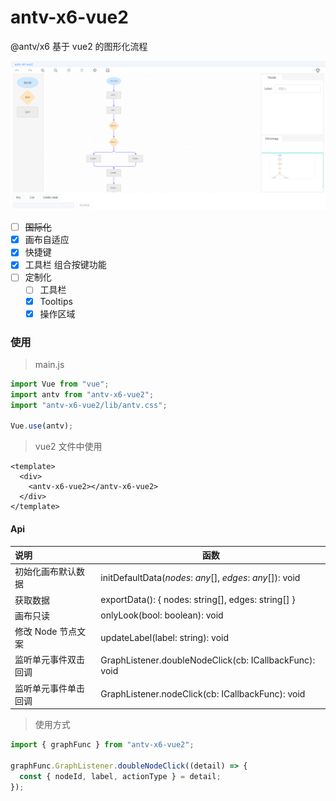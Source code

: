 # antv-x6-vue2

@antv/x6 基于 vue2 的图形化流程

![x6-vue2](/examples/x6-vue2.png)

- [ ] ~~国际化~~
- [x] 画布自适应
- [x] 快捷键
- [x] 工具栏 组合按键功能
- [ ] 定制化
  - [ ] 工具栏
  - [x] Tooltips
  - [x] 操作区域

### 使用

> main.js

```js
import Vue from "vue";
import antv from "antv-x6-vue2";
import "antv-x6-vue2/lib/antv.css";

Vue.use(antv);
```

> vue2 文件中使用

```vue
<template>
  <div>
    <antv-x6-vue2></antv-x6-vue2>
  </div>
</template>
```

#### Api

| 说明                 | 函数                                                      |
| :------------------- | --------------------------------------------------------- |
| 初始化画布默认数据   | initDefaultData(_nodes_: _any_[], _edges_: _any_[]): void |
| 获取数据             | exportData(): { nodes: string[], edges: string[] }        |
| 画布只读             | onlyLook(bool: boolean): void                             |
| 修改 Node 节点文案   | updateLabel(label: string): void                          |
| 监听单元事件双击回调 | GraphListener.doubleNodeClick(cb: ICallbackFunc): void    |
| 监听单元事件单击回调 | GraphListener.nodeClick(cb: ICallbackFunc): void          |

> 使用方式

```js
import { graphFunc } from "antv-x6-vue2";

graphFunc.GraphListener.doubleNodeClick((detail) => {
  const { nodeId, label, actionType } = detail;
});
```
